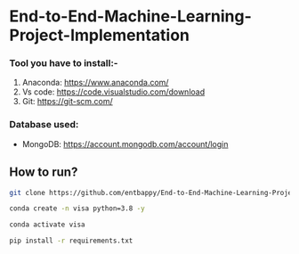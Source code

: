 # End-to-End-Machine-Learning-Project-Implementation


### Tool you have to install:-

1. Anaconda: https://www.anaconda.com/
2. Vs code: https://code.visualstudio.com/download
3. Git: https://git-scm.com/


### Database used:

- MongoDB: https://account.mongodb.com/account/login



## How to run?

```bash
git clone https://github.com/entbappy/End-to-End-Machine-Learning-Project-Implementation
```

```bash
conda create -n visa python=3.8 -y
```

```bash
conda activate visa
```

```bash
pip install -r requirements.txt
```